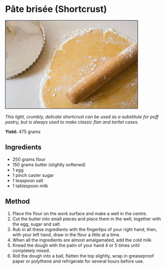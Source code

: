 # Pâte brisée (Shortcrust)

![Name](resources/shortcrust.png)

*This light, crumbly, delicate shortcrust can be used as a substitute for puff pastry, but is always used to make classic flan and tartlet cases.*

**Yield:**  475 grams

## Ingredients
- 250 grams flour
- 150 grams butter (slightly softened)
- 1 egg
- 1 pinch caster sugar
- 1 teaspoon salt
- 1 tablespoon milk

## Method
1. Place the flour on the work surface and make a well in the centre.
1. Cut the butter into small pieces and place them in the well, together with the egg, sugar and salt.
1. Rub in all these ingredients with the fingertips of your right hand, then, with your left hand, draw in the flour a little at a time.  
1. When all the ingredients are almost amalgamated, add the cold milk. 
1. Knead the dough with the palm of your hand 4 or 5 times until completely mixed.
1. Roll the dough into a ball, flatten the top slightly, wrap in greaseproof paper or polythene and refrigerate for several hours before use.